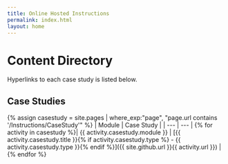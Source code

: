 ```yaml
---
title: Online Hosted Instructions
permalink: index.html
layout: home
---
```


# Content Directory

Hyperlinks to each case study is listed below.

## Case Studies

{% assign casestudy = site.pages | where_exp:"page", "page.url contains '/Instructions/CaseStudy'" %}
| Module | Case Study |
| --- | --- | 
{% for activity in casestudy  %}| {{ activity.casestudy.module }} | [{{ activity.casestudy.title }}{% if activity.casestudy.type %} - {{ activity.casestudy.type }}{% endif %}]({{ site.github.url }}{{ activity.url }}) |
{% endfor %}
